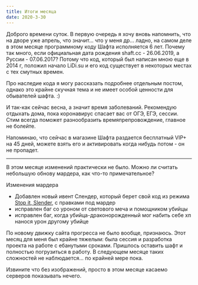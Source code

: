 ```yaml
---
title: Итоги месяца
date: 2020-3-30
---
```


Доброго времени суток. В первую очередь я хочу вновь напомнить, что на дворе уже апрель, что значит... что у меня др... ладно, на самом деле в этом месяце программному коду Шафта исполняется 6 лет. Почему так много, если официальная дата рождения shaft.cc - 26.06.2019, а Руссии - 07.06.2017? Потому что код, который был написан мною еще в 2014 г, положил начало LiDi.su и его код существует в некоторых местах с тех смутных времен.

Про наследие кода я могу рассказать подробнее отдельным постом, однако это крайне скучная тема и не имеет особой ценности для обывателей шафта. :)

И так-как сейчас весна, а значит время заболеваний. Рекомендую отдыхать дома, пока коронавирус спасает вас от ОГЭ, ЕГЭ, сессии. Стим всегда поможет разнообразить времяпрепровождение, главное не болейте.

Напоминаю, что сейчас в магазине Шафта раздается бесплатный VIP+ на 45 дней, можете взять его и активировать когда нибудь потом - он не пропадет.

* * *

В этом месяце изменений практически не было. Можно ли считать небольшую обнову мардера, как что-то примечательное?

Изменения мардера

*   Добавлен новый ивент Слендер, который берет свой код из режима [Stop it, Slender](https://steamcommunity.com/sharedfiles/filedetails/?l=russian&id=171728689), с правками под мардер
*   исправлен баг со уроном от светового меча и помощником убийцы
*   исправлен баг, когда убийца-драконорожденный мог набить себе хп нанося урон другому убийце

По новому движку сайта прогресса не было вообще, признаюсь. Этот месяц для меня был крайне тяжелым: была сессия и разработка проекта на работе с ебанутыми сроками. Пришлось оставить шафт и полностью погрузиться в работу. В следующем месяце таких сложностей не наблюдается... по крайней мере пока.

Извините что без изображений, просто в этом месяце касаемо серверов показывать нечего.

